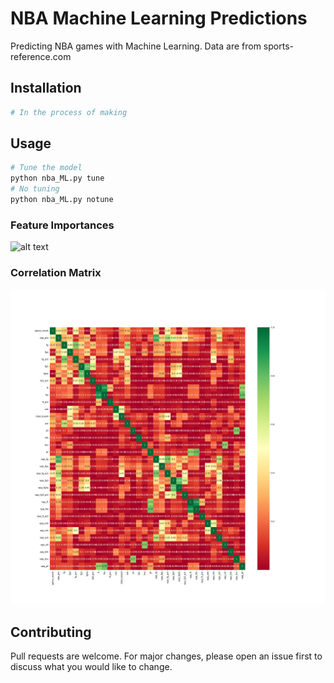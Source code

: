 # NBA Machine Learning Predictions

Predicting NBA games with Machine Learning. Data are from sports-reference.com

## Installation
```bash
# In the process of making
```

## Usage

```python
# Tune the model
python nba_ML.py tune
# No tuning
python nba_ML.py notune
```
### Feature Importances
![alt text](https://github.com/bszek213/nbaML/blob/dev/FeatureImportances.png)

### Correlation Matrix
![alt text](https://github.com/bszek213/nbaML/blob/dev/correlations.png)

## Contributing
Pull requests are welcome. For major changes, please open an issue first to discuss what you would like to change.

